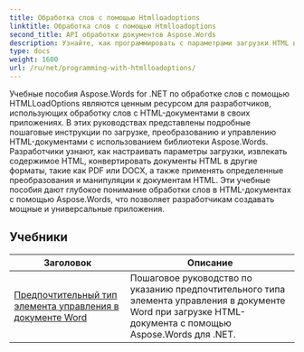 ```yaml
---
title: Обработка слов с помощью Htmlloadoptions
linktitle: Обработка слов с помощью Htmlloadoptions
second_title: API обработки документов Aspose.Words
description: Узнайте, как программировать с параметрами загрузки HTML в Aspose.Words для .NET. Учебные пособия познакомят вас с различными функциями загрузки HTML-документов.
type: docs
weight: 1600
url: /ru/net/programming-with-htmlloadoptions/
---
```

Учебные пособия Aspose.Words for .NET по обработке слов с помощью HTMLLoadOptions являются ценным ресурсом для разработчиков, использующих обработку слов с HTML-документами в своих приложениях. В этих руководствах представлены подробные пошаговые инструкции по загрузке, преобразованию и управлению HTML-документами с использованием библиотеки Aspose.Words. Разработчики узнают, как настраивать параметры загрузки, извлекать содержимое HTML, конвертировать документы HTML в другие форматы, такие как PDF или DOCX, а также применять определенные преобразования и манипуляции к документам HTML. Эти учебные пособия дают глубокое понимание обработки слов в HTML-документах с помощью Aspose.Words, что позволяет разработчикам создавать мощные и универсальные приложения.

 ## Учебники
| Заголовок | Описание |
| --- | --- |
| [Предпочтительный тип элемента управления в документе Word](./preferred-control-type/) | Пошаговое руководство по указанию предпочтительного типа элемента управления в документе Word при загрузке HTML-документа с помощью Aspose.Words для .NET. |